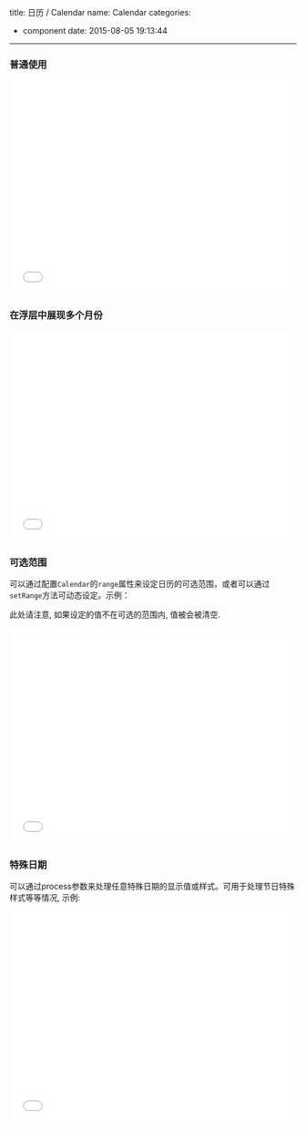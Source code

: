 title: 日历 / Calendar
name: Calendar
categories:
  - component
date: 2015-08-05 19:13:44
---

### 普通使用

<iframe height='377' scrolling='no' src='//codepen.io/jinzhubaofu/embed/XbOpgP/?height=377&theme-id=17600&default-tab=result' frameborder='no' allowtransparency='true' allowfullscreen='true' style='width: 100%;'>
    See the Pen <a href='http://codepen.io/jinzhubaofu/pen/XbOpgP/'>XbOpgP</a> by leon (<a href='http://codepen.io/jinzhubaofu'>@jinzhubaofu</a>) on <a href='http://codepen.io'>CodePen</a>.
</iframe>


### 在浮层中展现多个月份

<iframe height='370' scrolling='no' src='//codepen.io/jinzhubaofu/embed/yNZMLR/?height=370&theme-id=17600&default-tab=result' frameborder='no' allowtransparency='true' allowfullscreen='true' style='width: 100%;'>
    See the Pen <a href='http://codepen.io/jinzhubaofu/pen/yNZMLR/'>yNZMLR</a> by leon (<a href='http://codepen.io/jinzhubaofu'>@jinzhubaofu</a>) on <a href='http://codepen.io'>CodePen</a>.
</iframe>

### 可选范围

可以通过配置`Calendar`的`range`属性来设定日历的可选范围，或者可以通过`setRange`方法可动态设定。示例：

此处请注意, 如果设定的值不在可选的范围内, 值被会被清空.

<iframe height='380' scrolling='no' src='//codepen.io/jinzhubaofu/embed/ZGweYw/?height=380&theme-id=17600&default-tab=result' frameborder='no' allowtransparency='true' allowfullscreen='true' style='width: 100%;'>
    See the Pen <a href='http://codepen.io/jinzhubaofu/pen/ZGweYw/'>ZGweYw</a> by leon (<a href='http://codepen.io/jinzhubaofu'>@jinzhubaofu</a>) on <a href='http://codepen.io'>CodePen</a>.
</iframe>


### 特殊日期

可以通过process参数来处理任意特殊日期的显示值或样式。可用于处理节日特殊样式等等情况, 示例:

<iframe height='373' scrolling='no' src='//codepen.io/jinzhubaofu/embed/KpJWpx/?height=373&theme-id=17600&default-tab=result' frameborder='no' allowtransparency='true' allowfullscreen='true' style='width: 100%;'>
    See the Pen <a href='http://codepen.io/jinzhubaofu/pen/KpJWpx/'>KpJWpx</a> by leon (<a href='http://codepen.io/jinzhubaofu'>@jinzhubaofu</a>) on <a href='http://codepen.io'>CodePen</a>.
</iframe>
